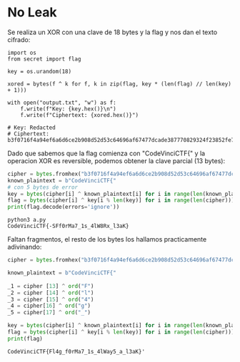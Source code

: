 # No Leak

Se realiza un XOR con una clave de 18 bytes y la flag y nos dan el texto cifrado:
``` python3
import os
from secret import flag

key = os.urandom(18)

xored = bytes(f ^ k for f, k in zip(flag, key * (len(flag) // len(key) + 1)))

with open("output.txt", "w") as f:
    f.write(f"Key: {key.hex()}\n")
    f.write(f"Ciphertext: {xored.hex()}")

# Key: Redacted
# Ciphertext: b3f0716f4a94ef6a6d6ce2b908d52d53c64696af67477dcade387770829324f23852fe78aff3266b5780
```

Dado que sabemos que la flag comienza con "CodeVinciCTF{" y la operacion XOR es reversible, podemos obtener la clave parcial (13 bytes):
``` python
cipher = bytes.fromhex("b3f0716f4a94ef6a6d6ce2b908d52d53c64696af67477dcade387770829324f23852fe78aff3266b5780")
known_plaintext = b"CodeVinciCTF{"
# con 5 bytes de error
key = bytes(cipher[i] ^ known_plaintext[i] for i in range(len(known_plaintext))) + b"\x00" * 5
flag = bytes(cipher[i] ^ key[i % len(key)] for i in range(len(cipher)))
print(flag.decode(errors='ignore'))
```

```
python3 a.py
CodeVinciCTF{-SFf0rMa7_1s_4lW8Rx_l3aK}
```

Faltan fragmentos, el resto de los bytes los hallamos practicamente adivinando:

``` python
cipher = bytes.fromhex("b3f0716f4a94ef6a6d6ce2b908d52d53c64696af67477dcade387770829324f23852fe78aff3266b5780")

known_plaintext = b"CodeVinciCTF{"
 
_1 = cipher [13] ^ ord("F")
_2 = cipher [14] ^ ord("l")
_3 = cipher [15] ^ ord("4")
_4 = cipher[16] ^ ord("g")
_5 = cipher[17] ^ ord("_")

key = bytes(cipher[i] ^ known_plaintext[i] for i in range(len(known_plaintext))) + bytes([_1]) + bytes([_2]) + bytes([_3]) + bytes([_4]) + bytes([_5])
flag = bytes(cipher[i] ^ key[i % len(key)] for i in range(len(cipher)))
print(flag)
```

`CodeVinciCTF{Fl4g_f0rMa7_1s_4lWay5_a_l3aK}'`
